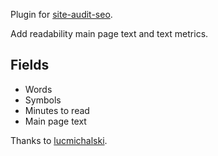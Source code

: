 Plugin for [site-audit-seo](https://github.com/viasite/site-audit-seo).

Add readability main page text and text metrics.

## Fields
- Words
- Symbols
- Minutes to read
- Main page text

Thanks to [lucmichalski](https://github.com/lucmichalski).
